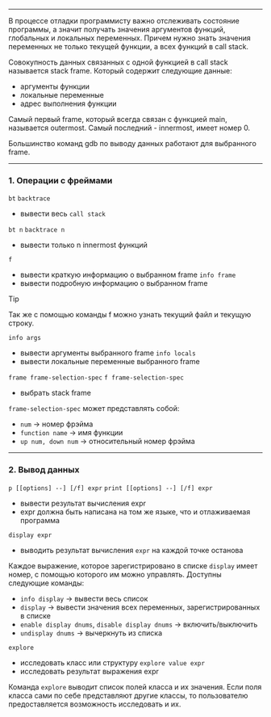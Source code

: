 ___
В процессе отладки программисту важно отслеживать состояние программы, а значит получать значения аргументов функций, глобальных и локальных переменных. Причем нужно знать значения переменных не только текущей функции, а всех функций в call stack.

Совокупность данных связанных с одной функцией в call stack называется stack frame. Который содержит следующие данные:
- аргументы функции
- локальные переменные
- адрес выполнения функции

Cамый первый frame, который всегда связан с функцией main, называется outermost. Самый последний - innermost, имеет номер 0.

Большинство команд gdb по выводу данных работают для выбранного frame.
___
### 1. Операции с фреймами 

`bt`
`backtrace`
- вывести весь `call stack`

`bt n`
`backtrace n`
- вывести только n innermost функций

`f`
- вывести краткую информацию о выбранном frame
`info frame`
-  вывести подробную информацию о выбранном frame

>[!tip]
>Так же с помощью команды f можно узнать текущий файл и текущую строку.

`info args`
- вывести аргументы выбранного frame
`info locals`
- вывести локальные переменные выбранного frame

`frame frame-selection-spec`
`f frame-selection-spec`
- выбрать stack frame

`frame-selection-spec` может представлять собой:
- `num` -> номер фрэйма
- `function name` -> имя функции
- `up num, down num` -> относительный номер фрэйма
___
### 2. Вывод данных

`p [[options] --] [/f] expr`
`print [[options] --] [/f] expr`
- вывести результат вычисления expr
- expr должна быть написана на том же языке, что и отлаживаемая программа

`display expr`
- выводить результат вычисления `expr` на каждой точке останова

Каждое выражение, которое зарегистрировано в списке `display` имеет номер, с помощью которого им можно управлять. Доступны следующие команды:
- `info display` -> вывести весь список
- `display` -> вывести значения всех переменных, зарегистрированных в списке
- `enable display dnums`, `disable display dnums` -> включить/выключить
- `undisplay dnums` -> вычеркнуть из списка


`explore`
- исследовать класс или структуру
`explore value expr`
- исследовать результат выражения expr

Команда `explore` выводит список полей класса и их значения. Если поля класса сами по себе представляют другие классы, то пользователю предоставляется возможность исследовать и их.

